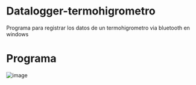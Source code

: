 # Datalogger-termohigrometro
Programa para registrar los datos de un termohigrometro via bluetooth en windows
# Programa
![image](https://user-images.githubusercontent.com/57376369/190311609-898eda9f-3cee-400d-a97b-78152eb31f46.png)
